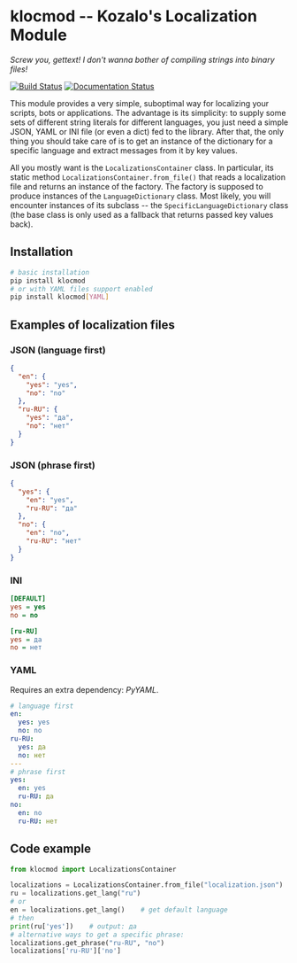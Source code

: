 klocmod -- Kozalo's Localization Module
======================================

*Screw you, gettext! I don't wanna bother of compiling strings into binary files!*

[![Build Status](https://travis-ci.org/kozalosev/klocmod.svg?branch=master)](https://travis-ci.org/kozalosev/klocmod)
[![Documentation Status](https://readthedocs.org/projects/klocmod/badge/?version=latest)](https://klocmod.readthedocs.io/en/latest/?badge=latest)

This module provides a very simple, suboptimal way for localizing your scripts, bots or applications. The advantage is
its simplicity: to supply some sets of different string literals for different languages, you just need a simple JSON,
YAML or INI file (or even a dict) fed to the library. After that, the only thing you should take care of is to get an
instance of the dictionary for a specific language and extract messages from it by key values.

All you mostly want is the `LocalizationsContainer` class. In particular, its static method 
`LocalizationsContainer.from_file()` that reads a localization file and returns an instance of the factory. The factory
is supposed to produce instances of the `LanguageDictionary` class. Most likely, you will encounter instances of its
subclass -- the `SpecificLanguageDictionary` class (the base class is only used as a fallback that returns passed key
values back).


Installation
------------

```bash
# basic installation
pip install klocmod
# or with YAML files support enabled
pip install klocmod[YAML]
```


Examples of localization files
------------------------------

### JSON (language first)

```json
{
  "en": {
    "yes": "yes",
    "no": "no"
  },
  "ru-RU": {
    "yes": "да",
    "no": "нет"
  }
}
```

### JSON (phrase first)

```json
{
  "yes": {
    "en": "yes",
    "ru-RU": "да"
  },
  "no": {
    "en": "no",
    "ru-RU": "нет"
  }
}
```

### INI

```ini
[DEFAULT]
yes = yes
no = no

[ru-RU]
yes = да
no = нет
```

### YAML

Requires an extra dependency: *PyYAML*.

```yaml
# language first
en:
  yes: yes
  no: no
ru-RU:
  yes: да
  no: нет
---
# phrase first
yes:
  en: yes
  ru-RU: да
no:
  en: no
  ru-RU: нет
```


Code example
------------

```python
from klocmod import LocalizationsContainer

localizations = LocalizationsContainer.from_file("localization.json")
ru = localizations.get_lang("ru")
# or
en = localizations.get_lang()    # get default language
# then
print(ru['yes'])    # output: да
# alternative ways to get a specific phrase:
localizations.get_phrase("ru-RU", "no")
localizations['ru-RU']['no']
```
